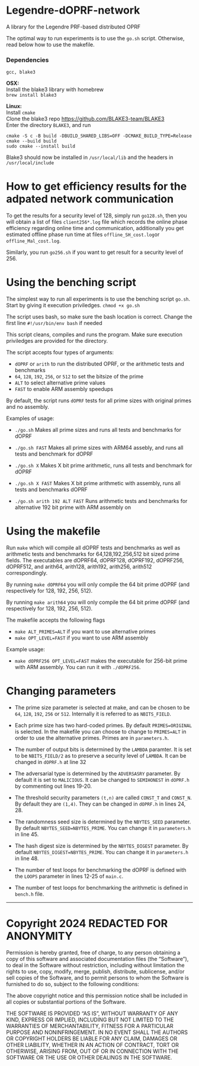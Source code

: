 
# Legendre-dOPRF-network
A library for the Legendre PRF-based distributed OPRF

The optimal way to run experiments is to use the `go.sh` script.
Otherwise, read below how to use the makefile.

### Dependencies
`gcc, blake3`

**OSX:**  
	Install the blake3 library with homebrew  
	`brew install blake3`

**Linux:**  
	Install `cmake`  
	Clone the blake3 repo https://github.com/BLAKE3-team/BLAKE3  
	Enter the directory `BLAKE3`, and run  
```
cmake -S c -B build -DBUILD_SHARED_LIBS=OFF -DCMAKE_BUILD_TYPE=Release
cmake --build build
sudo cmake --install build
```

Blake3 should now be installed in `/usr/local/lib` and the headers in `/usr/local/include`

# How to get efficiency results for the adpated network communication

To get the results for a security level of 128, simply run `go128.sh`, then you will obtain a list of files 
`client256*.log` file which records the online phase efficiency regarding online time and communication, additionally you get estimated offline phase run time at files `offline_SH_cost.log`or `offline_Mal_cost.log`.

Similarly, you run `go256.sh` if you want to get result for a security level of 256.

# Using the benching script

The simplest way to run all experiments is to use the benching script `go.sh`.
Start by giving it execution priviledges.
`chmod +x go.sh`

The script uses bash, so make sure the bash location is correct.
Change the first line `#!/usr/bin/env bash` if needed

This script cleans, compiles and runs the program. Make sure execution priviledges are provided for the directory. 

The script accepts four types of arguments:
- `dOPRF` or `arith` to run the distributed OPRF, or the arithmetic tests and benchmarks
- `64`, `128`, `192`, `256`, or `512` to set the bitsize of the prime
- `ALT` to select alternative prime values
- `FAST` to enable ARM assembly speedups

By default, the script runs `dOPRF` tests for all prime sizes with original primes and no assembly.

Examples of usage:

- `./go.sh` Makes all prime sizes and runs all tests and benchmarks for dOPRF

- `./go.sh FAST` Makes all prime sizes with ARM64 assebly, and runs all tests and benchmark for dOPRF

- `./go.sh X` Makes X bit prime arithmetic, runs all tests and benchmark for dOPRF

- `./go.sh X FAST` Makes X bit prime arithmetic with assembly, runs all tests and benchmarks dOPRF

- `./go.sh arith 192 ALT FAST` Runs arithmetic tests and benchmarks for alternative 192 bit prime with ARM assembly on


# Using the makefile

Run `make` which will compile all dOPRF tests and benchmarks as well as arithmetic tests and benchmarks for 64,128,192,256,512 bit sized prime fields. The executables are dOPRF64, dOPRF128, dOPRF192, dOPRF256, dOPRF512, and arith64, arith128, arith192, arith256, arith512 correspondingly.

By running `make dOPRF64` you will only compile the 64 bit prime dOPRF (and respectively for 128, 192, 256, 512). 

By running `make arith64` you will only compile the 64 bit prime dOPRF (and respectively for 128, 192, 256, 512). 

The makefile accepts the following flags
- `make ALT_PRIMES=ALT` if you want to use alternative primes
- `make OPT_LEVEL=FAST` if you want to use ARM assembly


Example usage:
- `make dOPRF256 OPT_LEVEL=FAST` makes the executable for 256-bit prime with ARM assembly. You can run it with `./dOPRF256`. 



# Changing parameters

- The prime size parameter is selected at make, and can be chosen to be `64`, `128`, `192`, `256` or `512`. Internally it is referred to as `NBITS_FIELD`.
- Each prime size has two hard-coded primes. By default `PRIMES=ORIGINAL` is selected. In the makefile you can choose to change to `PRIMES=ALT` in order to use the alternative primes. Primes are in `parameters.h`.

- The number of output bits is determined by the `LAMBDA` paramter. It is set to be `NBITS_FIELD/2` as to preserve a security level of `LAMBDA`. It can be changed in `dOPRF.h` at line 32
- The adversarial type is determined by the `ADVERSASRY` parameter. By default it is set to `MALICIOUS`. It can be changed to `SEMIHONEST` in `dOPRF.h` by commenting out lines 19-20.
- The threshold security parameters `(t,n)` are called `CONST_T` and `CONST_N`. By default they are `(1,4)`. They can be changed in `dOPRF.h` in lines 24, 28.
- The randomness seed size is determined by the `NBYTES_SEED` parameter. By default `NBYTES_SEED=NBYTES_PRIME`. You can change it in `parameters.h` in line 45.
- The hash digest size is determined by the `NBYTES_DIGEST` parameter. By default `NBYTES_DIGEST=NBYTES_PRIME`. You can change it in `parameters.h` in line 48.

- The number of test loops for benchmarking the dOPRF is defined with the `LOOPS`  parameter in lines 12-25 of `main.c`.
- The number of test loops for benchmarking the arithmetic is defined in `bench.h` file.

---

# Copyright 2024 REDACTED FOR ANONYMITY

Permission is hereby granted, free of charge, to any person obtaining a copy of this software and associated documentation files (the “Software”), to deal in the Software without restriction, including without limitation the rights to use, copy, modify, merge, publish, distribute, sublicense, and/or sell copies of the Software, and to permit persons to whom the Software is furnished to do so, subject to the following conditions:

The above copyright notice and this permission notice shall be included in all copies or substantial portions of the Software.

THE SOFTWARE IS PROVIDED “AS IS”, WITHOUT WARRANTY OF ANY KIND, EXPRESS OR IMPLIED, INCLUDING BUT NOT LIMITED TO THE WARRANTIES OF MERCHANTABILITY, FITNESS FOR A PARTICULAR PURPOSE AND NONINFRINGEMENT. IN NO EVENT SHALL THE AUTHORS OR COPYRIGHT HOLDERS BE LIABLE FOR ANY CLAIM, DAMAGES OR OTHER LIABILITY, WHETHER IN AN ACTION OF CONTRACT, TORT OR OTHERWISE, ARISING FROM, OUT OF OR IN CONNECTION WITH THE SOFTWARE OR THE USE OR OTHER DEALINGS IN THE SOFTWARE.


